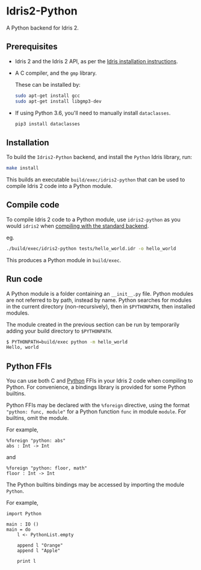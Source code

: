 # Idris2-Python

A Python backend for Idris 2.

## Prerequisites

- Idris 2 and the Idris 2 API, as per the [Idris installation instructions](https://github.com/idris-lang/Idris2/blob/master/INSTALL.md).
  
- A C compiler, and the `gmp` library.

  These can be installed by:

  ```bash
  sudo apt-get install gcc
  sudo apt-get install libgmp3-dev
  ```

- If using Python 3.6, you'll need to manually install `dataclasses`.

  ```bash
  pip3 install dataclasses
  ```

## Installation

To build the `Idris2-Python` backend, and install the `Python` Idris library, run:
```bash
make install
```

This builds an executable `build/exec/idris2-python` that can be used to compile Idris 2 code into a Python module.

## Compile code

To compile Idris 2 code to a Python module, use `idris2-python` as you would `idris2` when [compiling with the standard backend](https://idris2.readthedocs.io/en/latest/backends/index.html).

eg.
```bash
./build/exec/idris2-python tests/hello_world.idr -o hello_world
```

This produces a Python module in `build/exec`.

## Run code

A Python module is a folder containing an `__init__.py` file.
Python modules are not referred to by path, instead by name.
Python searches for modules in the current directory (non-recursively), then in `$PYTHONPATH`, then installed modules.

The module created in the previous section can be run by temporarily adding your build directory to `$PYTHONPATH`.
```bash session
$ PYTHONPATH=build/exec python -m hello_world
Hello, world
```

## Python FFIs

You can use both C and [Python](#python-ffis) FFIs in your Idris 2 code when compiling to Python.
For convenience, a bindings library is provided for some Python builtins.

Python FFIs may be declared with the `%foreign` directive, using the format `"python: func, module"` for a Python function `func` in module `module`.
For builtins, omit the module.

For example,
```idris2
%foreign "python: abs"
abs : Int -> Int
```
and
```idris2
%foreign "python: floor, math"
floor : Int -> Int
```

The Python builtins bindings may be accessed by importing the module `Python`.

For example,
```idris2
import Python

main : IO ()
main = do
    l <- PythonList.empty

    append l "Orange"
    append l "Apple"

    print l
```

